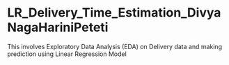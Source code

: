 # LR_Delivery_Time_Estimation_DivyaNagaHariniPeteti
This involves Exploratory Data Analysis (EDA) on Delivery data and making prediction using Linear Regression Model
